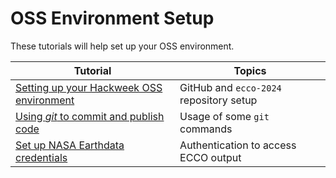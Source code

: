 # OSS Environment Setup

These tutorials will help set up your OSS environment.

| Tutorial | Topics |
| -  | - |
| [Setting up your Hackweek OSS environment](./oss_tut/oss_initial_repo.ipynb) | GitHub and `ecco-2024` repository setup |
| [Using *git* to commit and publish code](./oss_tut/Working_with_git.ipynb) | Usage of some `git` commands |
| [Set up NASA Earthdata credentials](./oss_tut/Earthdata_credentials.ipynb) | Authentication to access ECCO output |
